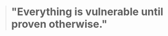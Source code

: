 
<!-- START_QUOTE -->
><h1>"Everything is vulnerable until proven otherwise."</h1>
<!-- END_QUOTE -->
